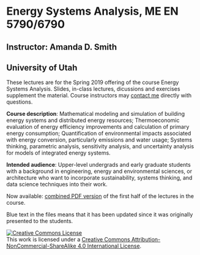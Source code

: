 # Energy Systems Analysis, ME EN 5790/6790
## Instructor: Amanda D. Smith
## University of Utah

These lectures are for the Spring 2019 offering of the course Energy Systems Analysis. Slides, in-class lectures, dicussions and exercises supplement the material. Course instructors may <a href="https://energysystems.mech.utah.edu/contact/">contact me</a> directly with questions.

**Course description**: Mathematical modeling and simulation of building energy systems and distributed energy resources;  Thermoeconomic evaluation of energy efficiency improvements and calculation  of  primary  energy  consumption;  Quantification  of  environmental  impacts  associated with energy conversion, particularly emissions and water usage; Systems thinking, parametric analysis, sensitivity analysis, and uncertainty analysis for models of integrated energy systems.

**Intended audience**: Upper-level undergrads and early graduate students with a background in engineering, energy and environmental sciences, or architecture who want to incorporate sustainability, systems thinking, and data science techniques into their work.

Now available: <a href="https://github.com/amandadsmith/Energy-Systems-Analysis/tree/master/PDFs">combined PDF version</a> of the first half of the lectures in the course. 

Blue text in the files means that it has been updated since it was originally presented to the students.

<a rel="license" href="http://creativecommons.org/licenses/by-nc-sa/4.0/"><img alt="Creative Commons License" style="border-width:0" src="https://i.creativecommons.org/l/by-nc-sa/4.0/88x31.png" /></a><br />This work is licensed under a <a rel="license" href="http://creativecommons.org/licenses/by-nc-sa/4.0/">Creative Commons Attribution-NonCommercial-ShareAlike 4.0 International License</a>.

